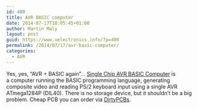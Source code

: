 ```yaml
---
id: 400
title: AVR BASIC computer
date: 2014-07-17T18:05:45+01:00
author: Martin Maly
layout: post
guid: https://www.uelectronics.info/?p=400
permalink: /2014/07/17/avr-basic-computer/
categories:
  - AVR
---
```

Yes, yes, &#8220;AVR + BASIC again&#8221;&#8230; [Single Chip AVR BASIC Computer](https://hackaday.io/project/1260-Single-Chip-AVR-BASIC-Computer) is a computer running the BASIC programming language, generating composite video and reading PS/2 keyboard input using a single AVR ATmega1284P (DIL40). There is no storage device, but it shouldn&#8217;t be a big problem. Cheap PCB you can order via [DirtyPCBs](https://dirtypcbs.com/).